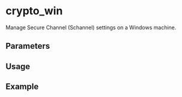 
# crypto_win

Manage Secure Channel (Schannel) settings on a Windows machine.

## Parameters

## Usage

## Example